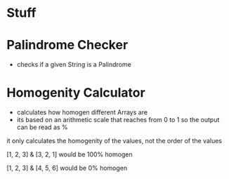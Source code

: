 # Stuff

# Palindrome Checker
- checks if a given String is a Palindrome

# Homogenity Calculator
- calculates how homogen different Arrays are
- its based on an arithmetic scale that reaches from 0 to 1 so the output can be read as %

it only calculates the homogenity of the values, not the order of the values

[1, 2, 3] & [3, 2, 1] would be 100% homogen

[1, 2, 3] & [4, 5, 6] would be 0% homogen
